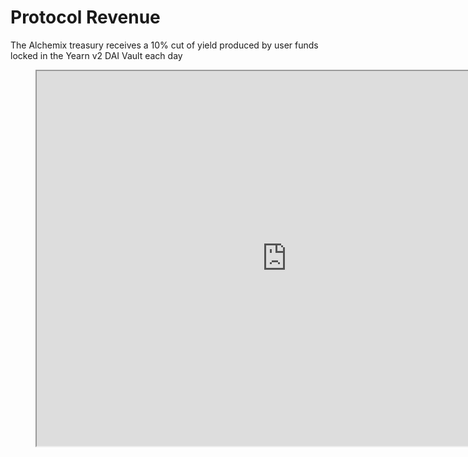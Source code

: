 # Protocol Revenue

The Alchemix treasury receives a 10% cut of yield produced by user funds locked in the Yearn v2 DAI Vault each day
<figure><iframe src="https://velocity-app.flipsidecrypto.com/velocity/visuals/77f7ae25-c8d8-4434-9023-0587054928e8/7a47e54d-fbad-4431-bc7c-262a5e33d733" width="800" height="600" /></figure>

This time series animation shows the treasury wallet balances since inception.
<iframe src="https://velocity-app.flipsidecrypto.com/velocity/visuals/2a2eb5f8-b79c-45cf-8bd6-be0d4d74b20f/1d7b253e-0d46-4712-bda7-4349c04872e7" width="800" height="600" />
